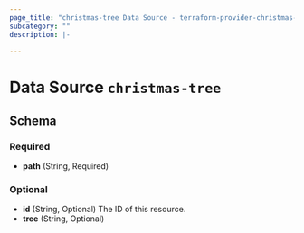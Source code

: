 ```yaml
---
page_title: "christmas-tree Data Source - terraform-provider-christmas-tree"
subcategory: ""
description: |-
  
---
```


# Data Source `christmas-tree`





## Schema

### Required

- **path** (String, Required)

### Optional

- **id** (String, Optional) The ID of this resource.
- **tree** (String, Optional)


